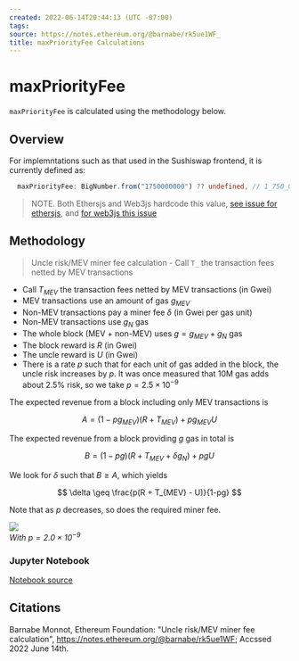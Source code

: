 ```yaml
---
created: 2022-06-14T20:44:13 (UTC -07:00)
tags: 
source: https://notes.ethereum.org/@barnabe/rk5ue1WF_
title: maxPriorityFee Calculations
---
```


# maxPriorityFee 

`maxPriorityFee` is calculated using the methodology below.

## Overview

For implemntations such as that used in the Sushiswap frontend, it is currently defined as:

```typescript
  maxPriorityFee: BigNumber.from("1750000000") ?? undefined, // 1_750_000_000 in `wei`
```

> NOTE. Both Ethersjs and Web3js hardcode this value, [see issue for ethersjs](https://github.com/ethers-io/ethers.js/issues/1817), and [for web3js this issue](https://github.com/ChainSafe/web3.js/pull/4277)

## Methodology 

> Uncle risk/MEV miner fee calculation  - Call `T_` the transaction fees netted by MEV transactions

-   Call $T_{MEV}$ the transaction fees netted by MEV transactions (in Gwei)
-   MEV transactions use an amount of gas $g_{MEV}$
-   Non-MEV transactions pay a miner fee $\delta$ (in Gwei per gas unit)
-   Non-MEV transactions use $g_N$ gas
-   The whole block (MEV + non-MEV) uses $g = g_{MEV} + g_N$ gas
-   The block reward is $R$ (in Gwei)
-   The uncle reward is $U$ (in Gwei)
-   There is a rate $p$ such that for each unit of gas added in the block, the uncle risk increases by $p$. It was once measured that 10M gas adds about 2.5% risk, so we take $p = 2.5 \times 10^{-9}$

The expected revenue from a block including only MEV transactions is

$$
A = (1-pg_{MEV}) (R + T_{MEV}) + pg_{MEV} U
$$

The expected revenue from a block providing $g$ gas in total is

$$
B = (1-pg) (R + T_{MEV} + \delta g_N) + pgU
$$

We look for $\delta$ such that $B \geq A$, which yields

$$
\delta \geq \frac{p(R + T_{MEV} - U)}{1-pg}
$$

Note that as $p$ decreases, so does the required miner fee.

![](https://storage.googleapis.com/ethereum-hackmd/upload_61fd15eacb8798e9efa5ba04fb4d57fc.png)  
_With $p = 2.0 \times 10^{-9}$_

### Jupyter Notebook

[Notebook source](https://github.com/ethereum/abm1559/blob/master/notebooks/uncle_risk.ipynb)

## Citations

Barnabe Monnot, Ethereum Foundation: "Uncle risk/MEV miner fee calculation", 
    <https://notes.ethereum.org/@barnabe/rk5ue1WF>; Accssed 2022 June 14th.
